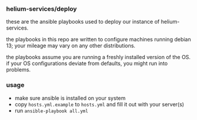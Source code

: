 ### helium-services/deploy

these are the ansible playbooks used to deploy our instance of helium-services.

the playbooks in this repo are written to configure machines running debian 13;
your mileage may vary on any other distributions.

the playbooks assume you are running a freshly installed version of the OS. if
your OS configurations deviate from defaults, you might run into problems.

### usage
- make sure ansible is installed on your system
- copy `hosts.yml.example` to `hosts.yml` and fill it out with your server(s)
- run `ansible-playbook all.yml`
